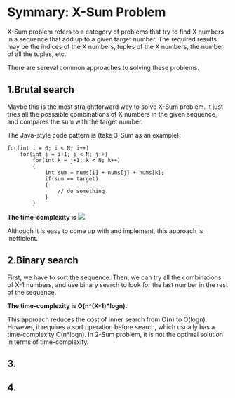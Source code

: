 # Symmary: X-Sum Problem
X-Sum problem refers to a category of problems that try to find X numbers in a sequence that add up to a given target number.
The required results may be the indices of the X numbers, tuples of the X numbers, the number of all the tuples, etc.

There are sereval common approaches to solving these problems.

## 1.Brutal search
Maybe this is the most straightforward way to solve X-Sum problem. 
It just tries all the posssible combinations of X numbers in the given sequence, and compares the sum with the target number.

The Java-style code pattern is (take 3-Sum as an example):

    for(int i = 0; i < N; i++)
        for(int j = i+1; j < N; j++)
            for(int k = j+1; k < N; k++)
            {
                int sum = nums[i] + nums[j] + nums[k];
                if(sum == target)
                {
                    // do something
                }
            }
            

<b>The time-complexity is <img src="http://chart.googleapis.com/chart?cht=tx&chl=O(n^X)" style="border:none;"></b>

Although it is easy to come up with and implement, this approach is inefficient.

## 2.Binary search
First, we have to sort the sequence. 
Then, we can try all the combinations of X-1 numbers, and use binary search to look for the last number in the rest of the sequence.

<b>The time-complexity is O(n^(X-1)*logn).</b>

This approach reduces the cost of inner search from O(n) to O(logn). However, it requires a sort operation before search, 
which usually has a time-complexity O(n*logn). In 2-Sum problem, it is not the optimal solution in terms of time-complexity.

## 3.

## 4.



<script type="text/javascript" src="http://cdn.mathjax.org/mathjax/latest/MathJax.js?config=default"></script>
